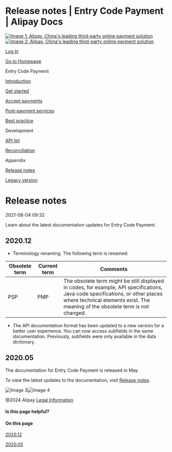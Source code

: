 Release notes | Entry Code Payment | Alipay Docs
===============
                        

[![Image 1: Alipay, China's leading third-party online payment solution](https://ac.alipay.com/storage/2024/3/26/d66c43c0-440d-4c97-9976-f2028a2c8c5e.svg)![Image 2: Alipay, China's leading third-party online payment solution](https://ac.alipay.com/storage/2024/3/26/a48bd336-aea0-4f16-bf83-616eacbb4434.svg)](/docs/)

[Log In](https://global.alipay.com/ilogin/account_login.htm?goto=https%3A%2F%2Fglobal.alipay.com%2Fdocs%2Fac%2Fams_ec%2Freleasenotes)

[Go to Homepage](../../)

Entry Code Payment

[Introduction](/docs/ac/ams_ec/introduction)

[Get started](/docs/ac/ams_ec/start)

[Accept payments](/docs/ac/ams_ec/acceptpayment)

[Post-payment services](/docs/ac/ams_ec/postpayment)

[Best practice](/docs/ac/ams_ec/bp)

Development

[API list](/docs/ac/ams_ec/apilist)

[Reconciliation](/docs/ac/ams_ec/reconcile)

Appendix

[Release notes](/docs/ac/ams_ec/releasenotes)

[Legacy version](/docs/ac/ams_ec/cvgicc)

Release notes
=============

2021-08-04 09:32

Learn about the latest documentation updates for Entry Code Payment.

2020.12
-------

*   Terminology renaming. The following term is renamed:



| **Obsolete term** | **Current term** | **Comments** |
| --- | --- | --- |
| PSP | PMP | The obsolete term might be still displayed in codes, for example, API specifications, Java code specifications, or other places where technical elements exist. The meaning of the obsolete term is not changed. |



*   The API documentation format has been updated to a new version for a better user experience. You can now access subfields in the same documentation. Previously, subfields were only available in the data dictionary.

2020.05
-------

The documentation for Entry Code Payment is released in May.

To view the latest updates to the documentation, visit [Release notes](https://global.alipay.com/docs/releasenotes).

![Image 3](https://ac.alipay.com/storage/2021/5/20/19b2c126-9442-4f16-8f20-e539b1db482a.png)![Image 4](https://ac.alipay.com/storage/2021/5/20/e9f3f154-dbf0-455f-89f0-b3d4e0c14481.png)

@2024 Alipay [Legal Information](https://global.alipay.com/docs/ac/platform/membership)

#### Is this page helpful?

#### On this page

[2020.12](#Ic8jD "2020.12")

[2020.05](#7NFSO "2020.05")